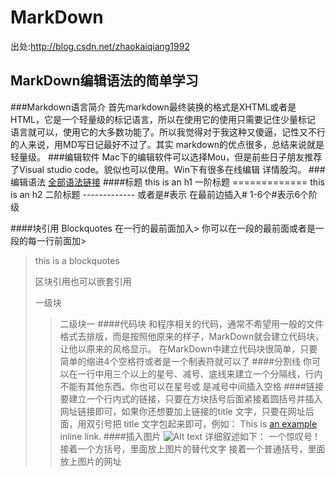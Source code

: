 # MarkDown
出处:http://blog.csdn.net/zhaokaiqiang1992

## MarkDown编辑语法的简单学习

###Markdown语言简介
    首先markdown最终装换的格式是XHTML或者是HTML，它是一个轻量级的标记语言，所以在使用它的使用只需要记住少量标记
    语言就可以，使用它的大多数功能了。所以我觉得对于我这种又傻逼，记性又不行的人来说，用MD写日记最好不过了。其实
    markdown的优点很多，总结来说就是轻量级。
###编辑软件
    Mac下的编辑软件可以选择Mou，但是前些日子朋友推荐了Visual studio code。貌似也可以使用。Win下有很多在线编辑
    详情股沟。
###编辑语法
    [全部语法链接](http://wowubuntu.com/markdown/index.html)
####标题
    this is an h1 一阶标题
    =============
    this is an h2 二阶标题
    -------------
    或者是#表示 在最前边插入# 1-6个#表示6个阶级

####块引用 Blockquotes
    在一行的最前面加入> 你可以在一段的最前面或者是一段的每一行前面加>

>this is  a blockquotes
>
>   区块引用也可以嵌套引用
>
>一级块
>>二级块一
####代码块
    和程序相关的代码，通常不希望用一般的文件格式去排版，而是按照他原来的样子，MarkDown就会建立代码块，
    让他以原来的风格显示。
    在MarkDown中建立代码块很简单，只要简单的缩进4个空格符或者是一个制表符就可以了
####分割线
    你可以在一行中用三个以上的星号、减号、底线来建立一个分隔线，行内不能有其他东西。你也可以在星号或
    是减号中间插入空格
####链接
    要建立一个行内式的链接，只要在方块括号后面紧接着圆括号并插入网址链接即可，如果你还想要加上链接的title
    文字，只要在网址后面，用双引号把 title 文字包起来即可，例如：
This is [an example](http://example.com/ "Title") inline link.
####插入图片
     ![Alt text](/path/to/img.jpg)
    详细叙述如下：
    一个惊叹号 !
    接着一个方括号，里面放上图片的替代文字
    接着一个普通括号，里面放上图片的网址